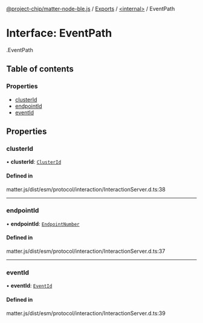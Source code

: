 [@project-chip/matter-node-ble.js](../README.md) / [Exports](../modules.md) / [<internal\>](../modules/internal_.md) / EventPath

# Interface: EventPath

[<internal>](../modules/internal_.md).EventPath

## Table of contents

### Properties

- [clusterId](internal_.EventPath.md#clusterid)
- [endpointId](internal_.EventPath.md#endpointid)
- [eventId](internal_.EventPath.md#eventid)

## Properties

### clusterId

• **clusterId**: [`ClusterId`](../modules/internal_.md#clusterid)

#### Defined in

matter.js/dist/esm/protocol/interaction/InteractionServer.d.ts:38

___

### endpointId

• **endpointId**: [`EndpointNumber`](../modules/internal_.md#endpointnumber)

#### Defined in

matter.js/dist/esm/protocol/interaction/InteractionServer.d.ts:37

___

### eventId

• **eventId**: [`EventId`](../modules/internal_.md#eventid)

#### Defined in

matter.js/dist/esm/protocol/interaction/InteractionServer.d.ts:39
